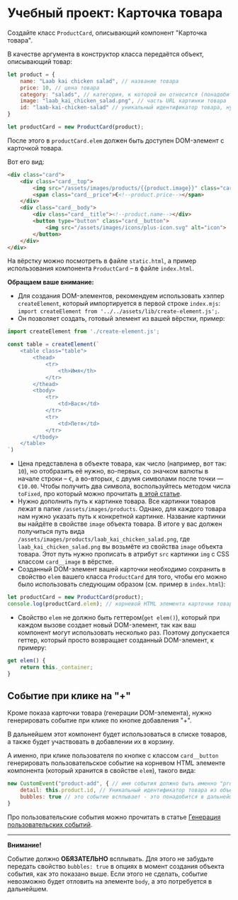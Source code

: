 # Учебный проект: Карточка товара

Создайте класс `ProductCard`, описывающий компонент "Карточка товара".

В качестве аргумента в конструктор класса передаётся объект, описывающий товар:

```js
let product = {
    name: "Laab kai chicken salad", // название товара
    price: 10, // цена товара
    category: "salads", // категория, к которой он относится (понадобится чуть позже)
    image: "laab_kai_chicken_salad.png", // часть URL картинки товара
    id: "laab-kai-chicken-salad" // уникальный идентификатор товара, нужен для добавления данного товара в корзину
}

let productCard = new ProductCard(product);
```

После этого в `productCard.elem` должен быть доступен DOM-элемент с карточкой товара.

Вот его вид:

```html
<div class="card">
    <div class="card__top">
        <img src="/assets/images/products/{{product.image}}" class="card__image" alt="product">
        <span class="card__price">€<!--product.price--></span>
    </div>
    <div class="card__body">
        <div class="card__title"><!--product.name--></div>
        <button type="button" class="card__button">
            <img src="/assets/images/icons/plus-icon.svg" alt="icon">
        </button>
    </div>
</div>
```

На вёрстку можно посмотреть в файле `static.html`, а пример использования компонента `ProductCard` – в файле `index.html`.

**Обращаем ваше внимание:**
- Для создания DOM-элементов, рекомендуем использовать хэлпер `createElement`, который импортируется в первой строке `index.mjs`: `import createElement from '../../assets/lib/create-element.js';`. 
- Он позволяет создать, готовый элемент из вашей вёрстки, пример:

```js
import createElement from './create-element.js';

const table = createElement(`
    <table class="table">
        <thead>
            <tr>
                <th>Имя</th>
            </tr>
        </thead>
        <tbody>
            <tr>
                <td>Вася</td>
            </tr>
            <tr>
                <td>Петя</td>
            </tr>
        </tbody>
    </table>
`)
```
- Цена представлена в объекте товара, как число (например, вот так: `10`), но отобразить её нужно, во-первых, со значком валюты в начале строки  – `€`, а во-вторых, с двумя символами после точки — `€10.00`. Чтобы получить два символа, воспользуйтесь методом числа `toFixed`, про который можно прочитать [в этой статье](https://learn.javascript.ru/number#okruglenie).
- Нужно дополнить путь к картинке товара. Все картинки товаров лежат в папке `/assets/images/products`. Однако, для каждого товара нам нужно указать путь к конкретной картинке. Название картинки вы найдёте в свойстве `image` объекта товара. В итоге у вас должен получиться путь вида `/assets/images/products/laab_kai_chicken_salad.png`, где `laab_kai_chicken_salad.png` вы возьмёте из свойства `image` объекта товара. Этот путь нужно прописать в атрибут `src` картинки `img` с CSS классом `card__image` в вёрстке.
- Созданный DOM-элемент вашей карточки необходимо сохранить в свойство `elem` вашего класса `ProductCard` для того, чтобы его можно было использовать следующим образом (см. пример в `index.html`):

```js
let productCard = new ProductCard(product); 
console.log(productCard.elem); // корневой HTML элемента карточки товара
```

- Свойство `elem` не должно быть геттером(`get elem()`), который при каждом вызове создает новый DOM-элемент, так как ваш компонент могут использовать несколько раз. Поэтому допускается геттер, который просто возвращает созданный DOM-элемент, к примеру:
```js
get elem() {
    return this._container;
}
```

## Событие при клике на "+"

Кроме показа карточки товара (генерации DOM-элемента), нужно генерировать событие при клике по кнопке добавления "+".

В дальнейшем этот компонент будет использоваться в списке товаров, а также будет участвовать в добавлении их в корзину.

А именно, при клике пользователя по кнопке с классом `card__button` генерировать пользовательское событие на корневом HTML элементе компонента (который хранится в свойстве `elem`), такого вида: 

```js
new CustomEvent("product-add", { // имя события должно быть именно "product-add"
    detail: this.product.id, // Уникальный идентификатор товара из объекта товара
    bubbles: true // это событие всплывает - это понадобится в дальнейшем
}
```

Про пользовательские события можно прочитать в статье [Генерация пользовательских событий](https://learn.javascript.ru/dispatch-events).
***
__Внимание!__

Событие должно **ОБЯЗАТЕЛЬНО** всплывать. 
Для этого не забудьте передать свойство `bubbles: true` в опциях в момент создания объекта события, как это показано выше. 
Если этого не сделать, событие невозможно будет отловить на элементе `body`, а это потребуется в дальнейшем.
